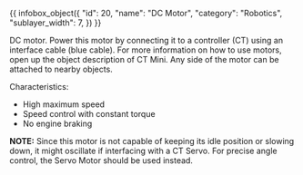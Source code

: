 {{ infobox_object({
	"id": 20,
	"name": "DC Motor",
	"category": "Robotics",
	"sublayer_width": 7,
}) }}

DC motor. Power this motor by connecting it to a controller (CT) using an interface cable (blue cable). For more information on how to use motors, open up the object description of CT Mini. Any side of the motor can be attached to nearby objects.

Characteristics:
* High maximum speed
* Speed control with constant torque
* No engine braking

**NOTE:** Since this motor is not capable of keeping its idle position or slowing down, it might oscillate if interfacing with a CT Servo. For precise angle control, the Servo Motor should be used instead.